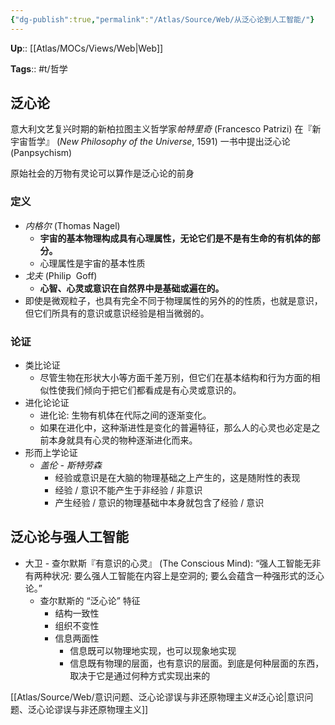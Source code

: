 ```yaml
---
{"dg-publish":true,"permalink":"/Atlas/Source/Web/从泛心论到人工智能/"}
---
```



**Up**:: [[Atlas/MOCs/Views/Web\|Web]]

**Tags**:: #t/哲学

## 泛心论

意大利文艺复兴时期的新柏拉图主义哲学家*帕特里奇* (Francesco Patrizi) 在『新宇宙哲学』 (_New Philosophy of the Universe_, 1591) 一书中提出泛心论 (Panpsychism) 

原始社会的万物有灵论可以算作是泛心论的前身

### 定义

- *内格尔* (Thomas Nagel) 
	- **宇宙的基本物理构成具有心理属性，无论它们是不是有生命的有机体的部分。**
	- 心理属性是宇宙的基本性质
- *戈夫* (Philip  Goff) 
	- **心智、心灵或意识在自然界中是基础或遍在的。**
- 即使是微观粒子，也具有完全不同于物理属性的另外的的性质，也就是意识，但它们所具有的意识或意识经验是相当微弱的。

### 论证 

- 类比论证
	- 尽管生物在形状大小等方面千差万别，但它们在基本结构和行为方面的相似性使我们倾向于把它们都看成是有心灵或意识的。
- 进化论论证
	- 进化论: 生物有机体在代际之间的逐渐变化。
	- 如果在进化中，这种渐进性是变化的普遍特征，那么人的心灵也必定是之前本身就具有心灵的物种逐渐进化而来。
- 形而上学论证
	- *盖伦 - 斯特劳森*
		- 经验或意识是在大脑的物理基础之上产生的，这是随附性的表现  
		- 经验 / 意识不能产生于非经验 / 非意识
		- 产生经验 / 意识的物理基础中本身就包含了经验 / 意识

## 泛心论与强人工智能

- 大卫 - 查尔默斯『有意识的心灵』 (The Conscious Mind): “强人工智能无非有两种状况: 要么强人工智能在内容上是空洞的; 要么会蕴含一种强形式的泛心论。”
	- 查尔默斯的 “泛心论” 特征
		- 结构一致性
		- 组织不变性
		- 信息两面性
			- 信息既可以物理地实现，也可以现象地实现
			- 信息既有物理的层面，也有意识的层面。到底是何种层面的东西，取决于它是通过何种方式实现出来的

[[Atlas/Source/Web/意识问题、泛心论谬误与非还原物理主义#泛心论\|意识问题、泛心论谬误与非还原物理主义]]

